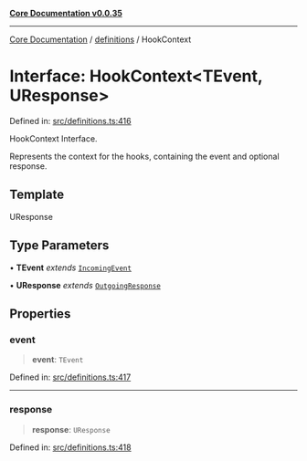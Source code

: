 [**Core Documentation v0.0.35**](../../README.md)

***

[Core Documentation](../../modules.md) / [definitions](../README.md) / HookContext

# Interface: HookContext\<TEvent, UResponse\>

Defined in: [src/definitions.ts:416](https://github.com/stonemjs/core/blob/c9d95b58ccfb8efcaba0bed7bbf19084836cc28d/src/definitions.ts#L416)

HookContext Interface.

Represents the context for the hooks, containing the event and optional response.

## Template

UResponse

## Type Parameters

• **TEvent** *extends* [`IncomingEvent`](../../events/IncomingEvent/classes/IncomingEvent.md)

• **UResponse** *extends* [`OutgoingResponse`](../../events/OutgoingResponse/classes/OutgoingResponse.md)

## Properties

### event

> **event**: `TEvent`

Defined in: [src/definitions.ts:417](https://github.com/stonemjs/core/blob/c9d95b58ccfb8efcaba0bed7bbf19084836cc28d/src/definitions.ts#L417)

***

### response

> **response**: `UResponse`

Defined in: [src/definitions.ts:418](https://github.com/stonemjs/core/blob/c9d95b58ccfb8efcaba0bed7bbf19084836cc28d/src/definitions.ts#L418)
